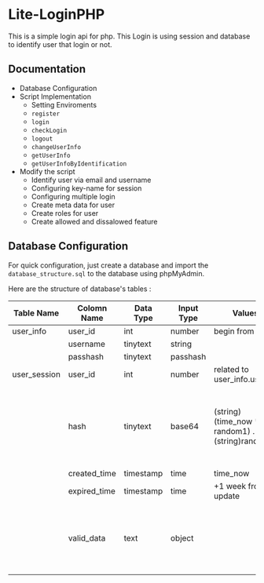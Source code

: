 # Lite-LoginPHP
This is a simple login api for php. This Login is using session and database to identify user that login or not.

## Documentation
- Database Configuration
- Script Implementation
	- Setting Enviroments
	- `register`
	- `login`
	- `checkLogin`
	- `logout`
	- `changeUserInfo`
	- `getUserInfo`
	- `getUserInfoByIdentification`
- Modify the script
	- Identify user via email and username
	- Configuring key-name for session
	- Configuring multiple login
	- Create meta data for user
	- Create roles for user
	- Create allowed and dissalowed feature

## Database Configuration
For quick configuration, just create a database and import the `database_structure.sql` to the database using phpMyAdmin.

Here are the structure of database's tables :

| Table Name   | Colomn Name  | Data Type | Input Type   | Values                                         | Notes                                                                            |
|--------------|--------------|-----------|--------------|------------------------------------------------|----------------------------------------------------------------------------------|
| user_info    | user_id      | int       | number       | begin from 1                                   |                                                                                  |
|              | username     | tinytext  | string       |                                                |                                                                                  |
|              | passhash     | tinytext  | passhash     |                                                |                                                                                  |
| user_session | user_id      | int       | number       | related to user_info.user_id                   |                                                                                  |
|              | hash         | tinytext  | base64       | (string)(time_now * random1) . (string)random2 | random1 is in range 1000 to 9999, and random2 is in range 100000000 to 999999999 |
|              | created_time | timestamp | time         | time_now                                       |                                                                                  |
|              | expired_time | timestamp | time         | +1 week from update                            |                                                                                  |
|              | valid_data   | text      | <json>object |                                                | to identify the request (browser/http call) such as UserAgent or language, etc.  |
